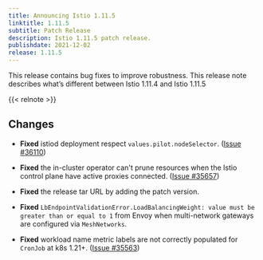 ```yaml
---
title: Announcing Istio 1.11.5
linktitle: 1.11.5
subtitle: Patch Release
description: Istio 1.11.5 patch release.
publishdate: 2021-12-02
release: 1.11.5
---
```


This release contains bug fixes to improve robustness. This release note describes what’s different between Istio 1.11.4 and Istio 1.11.5

{{< relnote >}}

## Changes

- **Fixed** istiod deployment respect `values.pilot.nodeSelector`.
  ([Issue #36110](https://github.com/istio/istio/issues/36110))

- **Fixed** the in-cluster operator can't prune resources when the Istio control plane have active proxies connected.
  ([Issue #35657](https://github.com/istio/istio/issues/35657))

- **Fixed** the release tar URL by adding the patch version.

- **Fixed** `LbEndpointValidationError.LoadBalancingWeight: value must be greater than or equal to 1`  from Envoy when
multi-network gateways are configured via `MeshNetworks`.

- **Fixed** workload name metric labels are not correctly populated for `CronJob` at k8s 1.21+.
  ([Issue #35563](https://github.com/istio/istio/issues/35563))
